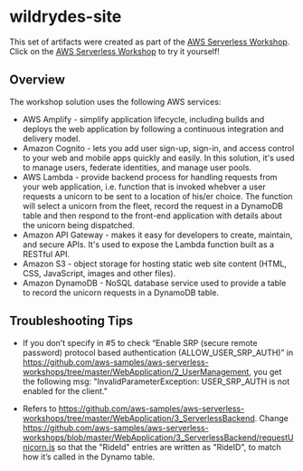 # wildrydes-site
This set of artifacts were created as part of the [AWS Serverless Workshop](https://github.com/aws-samples/aws-serverless-workshops/).  Click on the [AWS Serverless Workshop](https://github.com/aws-samples/aws-serverless-workshops/) to try it yourself!

## Overview ##
The workshop solution uses the following AWS services:
* AWS Amplify - simplify application lifecycle, including builds and deploys the web application by following a continuous integration and delivery model.
* Amazon Cognito - lets you add user sign-up, sign-in, and access control to your web and mobile apps quickly and easily.  In this solution, it's used to manage users, federate identities, and manage user pools.
* AWS Lambda - provide backend process for handling requests from your web application, i.e. function that is invoked whebver a user requests a unicorn to be sent to a location of his/er choice.  The function will select a unicorn from the fleet, record the request in a DynamoDB table and then respond to the front-end application with details about the unicorn being dispatched.
* Amazon API Gateway - makes it easy for developers to create, maintain, and secure APIs.  It's used to expose the Lambda function built as a RESTful API.
* Amazon S3 - object storage for hosting static web site content (HTML, CSS, JavaScript, images and other files).
* Amazon DynamoDB - NoSQL database service used to provide a table to record the unicorn requests in a DynamoDB table.

## Troubleshooting Tips ##

* If you don’t specify in #5 to check “Enable SRP (secure remote password) protocol based authentication (ALLOW_USER_SRP_AUTH)” in https://github.com/aws-samples/aws-serverless-workshops/tree/master/WebApplication/2_UserManagement, you get the following msg: "InvalidParameterException: USER_SRP_AUTH is not enabled for the client."

* Refers to https://github.com/aws-samples/aws-serverless-workshops/tree/master/WebApplication/3_ServerlessBackend.  Change https://github.com/aws-samples/aws-serverless-workshops/blob/master/WebApplication/3_ServerlessBackend/requestUnicorn.js so that the "RideId" entries are written as "RideID", to match how it’s called in the Dynamo table.
